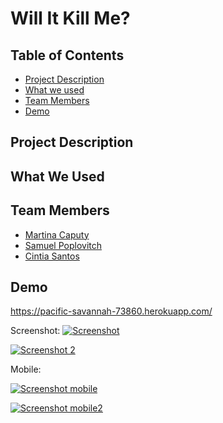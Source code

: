 # Will It Kill Me?

## Table of Contents

* [Project Description](#desc)
* [What we used](#tech)
* [Team Members](#team-members)
* [Demo](#demo)

## <a name="dec"></a> Project Description

## <a name="tech"></a>What We Used

## <a name="team-members"></a>Team Members

* [Martina Caputy](https://github.com/mecaputy/)
* [Samuel Poplovitch](https://github.com/sam-pop/)
* [Cintia Santos](https://github.com/CintiaSantos/)

## <a name="demo"></a>Demo
https://pacific-savannah-73860.herokuapp.com/


Screenshot:
[![Screenshot](https://s8.postimg.cc/3my256t6d/WIKM.png)](https://pacific-savannah-73860.herokuapp.com/)

[![Screenshot 2](https://s8.postimg.cc/rf7dgfd45/WIKM2.gif)](https://pacific-savannah-73860.herokuapp.com/)


Mobile:

[![Screenshot mobile](https://s8.postimg.cc/wpcc82klx/WIKM_mobile.png)](https://pacific-savannah-73860.herokuapp.com/)

[![Screenshot mobile2](https://s8.postimg.cc/lpr4wm739/WIKM2_mobile.gif)](https://pacific-savannah-73860.herokuapp.com/)
